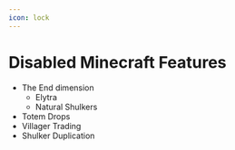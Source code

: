 ```yaml
---
icon: lock
---
```


# Disabled Minecraft Features

* The End dimension
  * Elytra
  * Natural Shulkers
* Totem Drops
* Villager Trading
* Shulker Duplication

